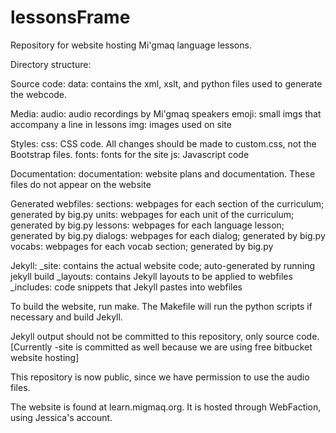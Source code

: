 # lessonsFrame
Repository for website hosting Mi'gmaq language lessons.

Directory structure:

Source code:
	data: contains the xml, xslt, and python files used to generate the webcode.

Media:
	audio: audio recordings by Mi'gmaq speakers
	emoji: small imgs that accompany a line in lessons
	img: images used on site

Styles:
	css: CSS code. All changes should be made to custom.css, not the Bootstrap files.
	fonts: fonts for the site
	js: Javascript code

Documentation:
	documentation: website plans and documentation. These files do not appear on the website

Generated webfiles:
	sections: webpages for each section of the curriculum; generated by big.py
	units: webpages for each unit of the curriculum; generated by big.py
	lessons: webpages for each language lesson; generated by big.py
	dialogs: webpages for each dialog; generated by big.py
	vocabs: webpages for each vocab section; generated by big.py

Jekyll:
	_site: contains the actual website code; auto-generated by running jekyll build
	_layouts: contains Jekyll layouts to be applied to webfiles
	_includes: code snippets that Jekyll pastes into webfiles

To build the website, run make. The Makefile will run the python scripts if necessary and build Jekyll. 

Jekyll output should not be committed to this repository, only source code. [Currently -site is committed as well because we are using free bitbucket website hosting]

This repository is now public, since we have permission to use the audio files.

The website is found at learn.migmaq.org. It is hosted through WebFaction, using Jessica's account.